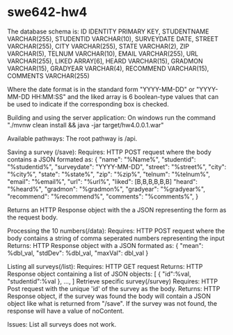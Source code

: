 # swe642-hw4

The database schema is:
  ID IDENTITY PRIMARY KEY,
  STUDENTNAME VARCHAR(255),
  STUDENTID VARCHAR(10),
  SURVEYDATE DATE,
  STREET VARCHAR(255),
  CITY VARCHAR(255),
  STATE VARCHAR(2),
  ZIP VARCHAR(5),
  TELNUM VARCHAR(10),
  EMAIL VARCHAR(255),
  URL VARCHAR(255),
  LIKED ARRAY[6],
  HEARD VARCHAR(15),
  GRADMON VARCHAR(15),
  GRADYEAR VARCHAR(4),
  RECOMMEND VARCHAR(15),
  COMMENTS VARCHAR(255)

Where the date format is in the standard form "YYYY-MM-DD" or "YYYY-MM-DD HH:MM:SS" and the liked array is 6 boolean-type values that can be used to indicate if the corresponding box is checked.

Building and using the server application:
On windows run the command "./mvnw clean install && java -jar target/hw4.0.0.1.war"

Available pathways:
The root pathway is /api.

Saving a survey (/save):
  Requires: HTTP POST request where the body contains a JSON formated as:
  {
    "name": "%Name%",
    "studentid": "%studentid%",
    "surveydate": "YYYY-MM-DD",
    "street": "%street%",
    "city": "%city%",
    "state": "%state%",
    "zip": "%zip%",
    "telnum": "%telnum%",
    "email": "%email%",
    "url": "%url%",
    "liked": [B,B,B,B,B,B]
    "heard": "%heard%",
    "gradmon": "%gradmon%",
    "gradyear": "%gradyear%",
    "recommend": "%recommend%",
    "comments": "%comments%",
  }

  Returns an HTTP Response object with the a JSON representing the form as the request body.

Processing the 10 numbers(/data):
  Requires: HTTP POST request where the body contains a string of comma seperated numbers representing the input
  Returns: HTTP Response object with a JSON formated as:
    {
      "mean": %dbl_val,
      "stdDev": %dbl_val,
      "maxVal": dbl_val
    }

Listing all surveys(/list):
  Requires: HTTP GET request
  Returns: HTTP Response object containing a list of JSON objects:
    [
      {
      "id":%val,
      "studentid":%val
      },
      ...,
    ]
  Retrieve specific survey(/survey)
    Requires: HTTP Post request with the unique 'id' of the survey as the body.
    Returns: HTTP Response object, if the survey was found the body will contain a JSON object like what is returned from "/save". If the survey was not found, the response will have a value of noContent.

Issues:
  List all surveys does not work.
